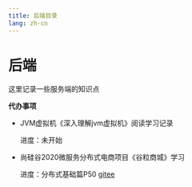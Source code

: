 ```yaml
---
title: 后端目录
lang: zh-cn
---
```

# 后端

这里记录一些服务端的知识点

**代办事项**

* JVM虚拟机《深入理解jvm虚拟机》阅读学习记录

  进度：未开始

* 尚硅谷2020微服务分布式电商项目《谷粒商城》学习

  进度：分布式基础篇P50 [gitee](https://gitee.com/ching7777/guliproject)